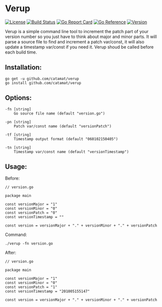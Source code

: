 # Verup
[![License](https://img.shields.io/github/license/mashape/apistatus.svg)](https://github.com/catamat/verup/blob/master/LICENSE)
[![Build Status](https://travis-ci.org/catamat/verup.svg?branch=master)](https://travis-ci.org/catamat/verup)
[![Go Report Card](https://goreportcard.com/badge/github.com/catamat/verup)](https://goreportcard.com/report/github.com/catamat/verup)
[![Go Reference](https://pkg.go.dev/badge/github.com/catamat/verup.svg)](https://pkg.go.dev/github.com/catamat/verup)
[![Version](https://img.shields.io/github/tag/catamat/verup.svg?color=blue&label=version)](https://github.com/catamat/verup/releases)

Verup is a simple command line tool to increment the patch part of your version number so you just have to think about major and minor parts.
It will parse a source file to find and increment a patch var/const, it will also update a timestamp var/const if you need it.
Verup shoud be called before each build time.

## Installation:
```
go get -u github.com/catamat/verup
go install github.com/catamat/verup
```

## Options:
```
-fn [string]
	Go source file name (default "version.go")

-pn [string]
	Patch var/const name (default "versionPatch")

-tf [string]
	Timestamp output format (default "060102150405")

-tn [string]
	Timestamp var/const name (default "versionTimestamp")
```

## Usage:
Before:
```
// version.go

package main

const versionMajor = "1"
const versionMinor = "0"
const versionPatch = "0"
const versionTimestamp = ""

const version = versionMajor + "." + versionMinor + "." + versionPatch
```
Command:

```
./verup -fn version.go
```

After:
```
// version.go

package main

const versionMajor = "1"
const versionMinor = "0"
const versionPatch = "1"
const versionTimestamp = "201005155147"

const version = versionMajor + "." + versionMinor + "." + versionPatch
```